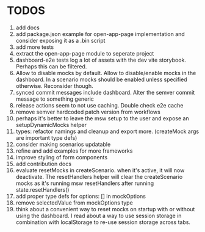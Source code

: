# TODOS

1. add docs
1. add package.json example for open-app-page implementation and consider exposing it as a .bin script
1. add more tests
1. extract the open-app-page module to seperate project
1. dashboard-e2e tests log a lot of assets with the dev vite storybook. Perhaps this can be filtered.
1. Allow to disable mocks by default. Allow to disable/enable mocks in the dashboard.
   In a scenario mocks should be enabled unless specified otherwise. Reconsider though.
1. synced commit messages include dashboard. Alter the semver commit message to something generic
1. release actions seem to not use caching. Double check e2e cache
1. remove semver hardcoded patch version from workflows
1. perhaps it's better to leave the msw setup to the user and expose an setupDynamicMocks helper
1. types: refactor namings and cleanup and export more. (createMock args are important type defs)
1. consider making scenarios updatable
1. refine and add examples for more frameworks
1. improve styling of form components
1. add contribution docs
1. evaluate resetMocks in createScenario. when it's active, it will now deactivate. The resetHandlers helper will clear the createScenario mocks
   as it's running msw resetHandlers after running state.resetHandlers()
1. add proper type defs for options: [] in mockOptions
1. remove selectedValue from mockOptions type
1. think about a convenient way to reset mocks on startup with or without using the dashboard. I read about a way to use session storage
   in combination with localStorage to re-use session storage across tabs.
